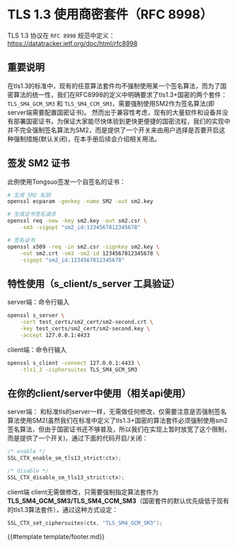 # TLS 1.3 使用商密套件（RFC 8998）

TLS 1.3 协议在 `RFC 8998` 规范中定义：<https://datatracker.ietf.org/doc/html/rfc8998>

## 重要说明

在tls1.3的标准中，现有的任意算法套件均不强制使用某一个签名算法，而为了国密算法的统一性，我们在RFC8998的定义中明确要求了tls1.3+国密的两个套件：`TLS_SM4_GCM_SM3` 和 `TLS_SM4_CCM_SM3`，需要强制使用SM2作为签名算法(即server端需要配置国密证书)。 然而出于兼容性考虑，现有的大量软件和设备并没有部署国密证书，为保证大家能尽快体验到更快更便捷的国密流程，我们的实现中并不完全强制签名算法为SM2，而是提供了一个开关来由用户选择是否要开启这种强制措施(默认关闭)，在本手册后续会介绍相关用法。

## 签发 SM2 证书

此例使用Tongsuo签发一个自签名的证书：

```sh
# 生成 SM2 私钥
openssl ecparam -genkey -name SM2 -out sm2.key

# 生成证书签名请求
openssl req -new -key sm2.key -out sm2.csr \
    -sm3 -sigopt "sm2_id:1234567812345678"

# 签名证书
openssl x509 -req -in sm2.csr -signkey sm2.key \
    -out sm2.crt -sm3 -sm2-id 1234567812345678 \
    -sigopt "sm2_id:1234567812345678"
```

## 特性使用（s_client/s_server 工具验证）

server端：命令行输入

```sh
openssl s_server \
    -cert test_certs/sm2_cert/sm2-second.crt \
    -key test_certs/sm2_cert/sm2-second.key \
    -accept 127.0.0.1:4433
```

client端：命令行输入

```sh
openssl s_client -connect 127.0.0.1:4433 \
    -tls1_3 -ciphersuites TLS_SM4_GCM_SM3
```

## 在你的client/server中使用（相关api使用）

server端： 和标准tls的server一样，无需做任何修改，仅需要注意是否强制签名算法使用SM2(虽然我们在标准中定义了tls1.3+国密的算法套件必须强制使用sm2签名算法，但由于国密证书还不够普及，所以我们在实现上暂时放宽了这个限制，而是提供了一个开关)，通过下面的代码开启/关闭：

```c
/* enable */
SSL_CTX_enable_sm_tls13_strict(ctx);

/* disable */
SSL_CTX_disable_sm_tls13_strict(ctx);
```

client端 client无需做修改，只需要强制指定算法套件为**TLS_SM4_GCM_SM3/TLS_SM4_CCM_SM3**（国密套件的默认优先级低于现有的tls1.3算法套件），通过这种方式设定：

```c
SSL_CTX_set_ciphersuites(ctx, "TLS_SM4_GCM_SM3");
```

{{#template template/footer.md}}
